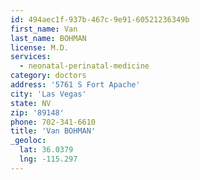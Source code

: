 ```yaml
---
id: 494aec1f-937b-467c-9e91-60521236349b
first_name: Van
last_name: BOHMAN
license: M.D.
services:
  - neonatal-perinatal-medicine
category: doctors
address: '5761 S Fort Apache'
city: 'Las Vegas'
state: NV
zip: '89148'
phone: 702-341-6610
title: 'Van BOHMAN'
_geoloc:
  lat: 36.0379
  lng: -115.297
---
```

